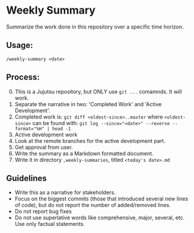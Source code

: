 # Weekly Summary

Summarize the work done in this repository over a specific time horizon.

## Usage:
`/weekly-summary <date>`

## Process:
0. This is a Jujutsu repository, but ONLY use `git ...` comamnds. It will work.
2. Separate the narrative in two: 'Completed Work' and 'Active Development'.
3. Completed work is:
      `git diff <oldest-since>..master`
   where `<oldest-since>` can be found with:
      `git log --since="<date>" --reverse --format="%H" | head -1`
4. Active development work
4. Look at the remote branches for the active development part.
5. Get approval from user.
6. Write the summary as a Markdown formatted document.
7. Write it in directory `,weekly-summaries`, titled `<today's date>.md`

## Guidelines
- Write this as a narrative for stakeholders.
- Focus on the biggest commits (those that introduced several new lines of
  code), but do not report the number of added/removed lines.
- Do not report bug fixes
- Do not use superlative words like comprehensive, major, several, etc. Use
  only factual statements.
